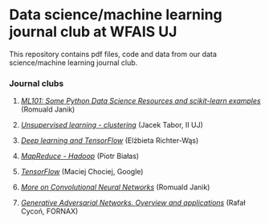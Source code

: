 # Data science/machine learning journal club at WFAIS UJ

This repository contains pdf files, code and data from our data science/machine learning journal club.

### Journal clubs

1. [*ML101: Some Python Data Science Resources and scikit-learn examples*](https://github.com/rmldj/data-science-journal-club/tree/master/journal_club_1) (Romuald Janik)
2. [*Unsupervised learning - clustering*](https://github.com/rmldj/data-science-journal-club/raw/master/journal_club_2/ref-tabor.pdf) (Jacek Tabor, II UJ)

3. [*Deep learning and TensorFlow*](https://github.com/rmldj/data-science-journal-club/raw/master/journal_club_3/DataScience_18Nov16.pdf) (Elżbieta Richter-Wąs)

4. [*MapReduce - Hadoop*](https://github.com/rmldj/data-science-journal-club/raw/master/journal_club_4/hadoop.pdf) (Piotr Białas)

5. [*TensorFlow*](https://github.com/rmldj/data-science-journal-club/raw/master/journal_club_5/TF-WFAIS.pdf) (Maciej Chociej, Google)

6. [*More on Convolutional Neural Networks*](https://github.com/rmldj/data-science-journal-club/raw/master/journal_club_6/cnn.pdf) (Romuald Janik)

7. [*Generative Adversarial  Networks. Overview and applications*](https://github.com/rmldj/data-science-journal-club/raw/master/journal_club_7/gan_uj.pdf) (Rafał Cycoń, FORNAX)
